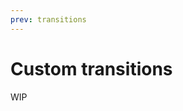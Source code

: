 ```yaml
---
prev: transitions
---
```


# Custom transitions

WIP

<!--
Transitions use the mixin `BaseTransition` to perform basic and shared logic.

## Data

### totalDuration

Represents the transition duration in ms.

- **Type:** `Number`
- **Required:** `true`

::: warning

You must specify this in data to let the slider know when transition ends.

:::

::: tip

If the duration depends on transition options, you can set its value in the `created` hook, but don't forget to initialize it.

:::

## Properties

### size

This size is the width and height of the slider.

- **Type:** `Object`
- **Schema:**

``` js
{
   width: Number,
   height: Number,
}
```

### from

The origin image which is currently being displayed.

- **Type:** `String`
- **Required:** `true`

### to

The destination image to be displayed.

- **Type:** `String`

### options

Is an object with attributes and values that will be assigned to the transition data.

- **Type:** `Object`

### mask

Is the mask CSS that wraps the transitions. This way you can control whether hide overflow, perspective, or any other relevant style.

- **Type:** `Object`

::: tip

Remember that all the properties of this object are and must be canel case.

:::

### current

Refers to the image that is being displayed.

- **Type:** `FluxImage`

## Hooks

### created

You can initialize data, modify mask or any other preparative task on component in the `created` hook.

### mounted

The transition will run on `mounted` hook.

### played

Run when transition is called to play

### beforeDestroy

You can also use the `beforeDestroy` hook to run anything you need when transition ends.

## Methods

The `BaseTransition` mixin implements a couple of method helpers for the case the transition has different effect the going to prev or next.

### setupPrev()

If defined, this method will be run after the component have been created and the direction is `prev`.

### setupNext()

If defined, this method will be run after the component have been created and the direction is `next`.

### playPrev()

If defined, this method will be run after the component have been played and the direction is `prev`.

### playNext()

If defined, this method will be run after the component have been played and the direction is `next`.

### getDelay(data)

This method will call the defined methods `getDelayPrev` or `getDelayNext` depending on the direction.

Those methods will receive the same data parameter that you pass.

This is just a handy shortcut to get delay. If case the effect doesn't change by direction you can just define you method `getDelay` overwriting the mixin method.

## Using it

To know how to add your custom transition to the slider read the [VueFlux custom transitions section](/v6/components/vue-flux#custom-transitions).

## Example 1 - Waterfall

``` html
<flux-grid
   ref="grid"
   :rows="rows"
   :cols="cols"
   :size="size"
   :image="from"
/>
```

``` js
import BaseTransition from '@/mixins/BaseTransition.js';
import FluxGrid from '@/components/FluxGrid.vue';

export default {
   name: 'TransitionWaterfall',

   components: {
      FluxGrid,
   },

   mixins: [
      BaseTransition,
   ],

   data: () => ({
      rows: 1,
      cols: 10,
      tileDuration: 600,
      totalDuration: 0,
      easing: 'cubic-bezier(0.55, 0.055, 0.675, 0.19)',
      tileDelay: 90,
   }),

   created() {
      this.totalDuration = this.tileDelay * this.cols + this.tileDuration;
   },

   played() {
      this.$refs.grid.transform((tile, i) => {
         tile.transform({
            transition: `all ${this.tileDuration}ms ${this.easing} ${this.getDelay(i)}ms`,
            opacity: '0.1',
            transform: `translateY(100%)`,
         });
      });
   },

   methods: {
      getDelayPrev(i) {
         return (this.cols - i - 1) * this.tileDelay;
      },

      getDelayNext(i) {
         return i * this.tileDelay;
      },
   },
};
```

## Example 2 - Wave

``` html
<flux-grid
   ref="grid"
   :rows="rows"
   :cols="cols"
   :size="size"
   :images="images"
   :colors="colors"
   :depth="size.height"
   :css="gridCss"
/>
```

``` js
import BaseTransition from '@/mixins/BaseTransition.js';
import FluxGrid from '@/components/FluxGrid.vue';

export default {
   name: 'TransitionWave',

   components: {
      FluxGrid,
   },

   mixins: [
      BaseTransition,
   ],

   data: () => ({
      rows: 1,
      cols: 8,
      tileDuration: 900,
      totalDuration: 0,
      easing: 'cubic-bezier(0.3, -0.3, 0.735, 0.285)',
      tileDelay: 110,
      sideColor: '#333',
      gridCss: {
         overflow: 'visible',
         perspective: '1200px',
      },
      images: {},
      colors: {},
   }),

   created() {
      this.mask.overflow = 'visible';

      this.totalDuration = this.tileDelay * this.cols + this.tileDuration;

      this.images = {
         front: this.from,
         top: this.to,
      };
   },

   played() {
      if (this.current)
         this.current.hide();

      this.colors = {
         left: this.sideColor,
         right: this.sideColor,
      };

      this.$refs.grid.transform((tile, i) => {
         tile.setCss({
            transition: `all ${this.tileDuration}ms ${this.easing} ${this.getDelay(i)}ms`,
         });

         tile.turnBottom();
      });
   },

   beforeDestroy() {
      if (this.current)
         this.current.show();
   },

   methods: {
      getDelayPrev(i) {
         return (this.cols - i - 1) * this.tileDelay;
      },

      getDelayNext(i) {
         return i * this.tileDelay;
      },
   },
};
```

::: tip

You can see the [transitions source code](https://github.com/ragnarlotus/vue-flux/tree/dev/src/transitions) to get more ideas or examples.

:::
 -->
